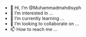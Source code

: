 - 👋 Hi, I’m @Muhammadmahdisyph
- 👀 I’m interested in ...
- 🌱 I’m currently learning ...
- 💞️ I’m looking to collaborate on ...
- 📫 How to reach me ...

<!---
Muhammadmahdisyph/Muhammadmahdisyph is a ✨ special ✨ repository because its `README.md` (this file) appears on your GitHub profile.
You can click the Preview link to take a look at your changes.
--->
